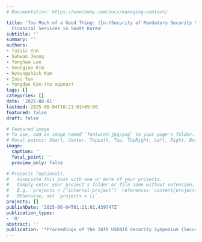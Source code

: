 ```yaml
---
# Documentation: https://wowchemy.com/docs/managing-content/

title: 'Too Much of a Good Thing: (In-)Security of Mandatory Security Software for
  Financial Services in South Korea'
subtitle: ''
summary: ''
authors:
- Taisic Yun
- Suhwan Jeong
- Yonghwa Lee
- Seungjoo Kim
- Hyoungshick Kim
- Insu Yun
- Yongdae Kim (to appear)
tags: []
categories: []
date: '2025-08-01'
lastmod: 2025-06-04T10:21:01+09:00
featured: false
draft: false

# Featured image
# To use, add an image named `featured.jpg/png` to your page's folder.
# Focal points: Smart, Center, TopLeft, Top, TopRight, Left, Right, BottomLeft, Bottom, BottomRight.
image:
  caption: ''
  focal_point: ''
  preview_only: false

# Projects (optional).
#   Associate this post with one or more of your projects.
#   Simply enter your project's folder or file name without extension.
#   E.g. `projects = ["internal-project"]` references `content/project/deep-learning/index.md`.
#   Otherwise, set `projects = []`.
projects: []
publishDate: '2025-06-04T01:21:01.439747Z'
publication_types:
- '0'
abstract: ''
publication: '*Proceedings of the 34th USENIX Security Symposium (Security)*'
---
```

